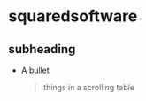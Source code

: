 squaredsoftware
===============

subheading
----------

- A bullet 

  > things in a scrolling table
